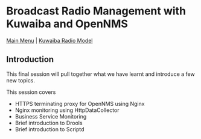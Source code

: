 # Broadcast Radio Management with Kuwaiba and OpenNMS

[Main Menu](../README.md) | [Kuwaiba Radio Model](../kuwaibaRadioModel.md)

## Introduction

This final session will pull together what we have learnt and introduce a few new topics.

This session covers
* HTTPS terminating proxy for OpenNMS using Nginx
* Nginx  monitoring using HttpDataCollector
* Business Service Monitoring
* Brief introduction to Drools
* Brief introduction to Scriptd


